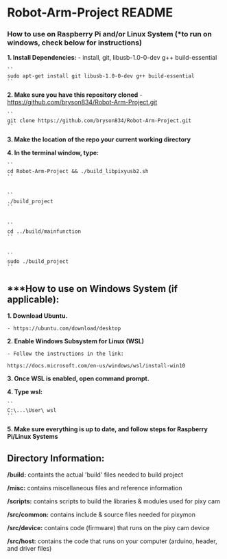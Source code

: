 # Robot-Arm-Project README


### How to use on Raspberry Pi and/or Linux System (*to run on windows, check below for instructions)

**1. Install Dependencies:**
    - install, git, libusb-1.0-0-dev g++ build-essential
    
    ``
    sudo apt-get install git libusb-1.0-0-dev g++ build-essential
    ``

**2. Make sure you have this repository cloned**
    - https://github.com/bryson834/Robot-Arm-Project.git

    ``
    git clone https://github.com/bryson834/Robot-Arm-Project.git
    ``
**3. Make the location of the repo your current working directory**

**4. In the terminal window, type:**

    ``
    cd Robot-Arm-Project && ./build_libpixyusb2.sh
    ``


    ``
    ./build_project
    ``


    ``
    cd ../build/mainfunction
    ``


    ``
    sudo ./build_project
    ``

## ***How to use on Windows System (if applicable):

**1. Download Ubuntu.**

    - https://ubuntu.com/download/desktop

**2. Enable Windows Subsystem for Linux (WSL)**

    - Follow the instructions in the link:

    https://docs.microsoft.com/en-us/windows/wsl/install-win10

**3. Once WSL is enabled, open command prompt.**

**4. Type wsl:**

    ``
    C:\...\User\ wsl
    ``

**5. Make sure everything is up to date, and follow steps for Raspberry Pi/Linux Systems**



## **Directory Information:**

**/build:** containts the actual 'build' files needed to build project

**/misc:** contains miscellaneous files and reference information

**/scripts:** contains scripts to build the libraries & modules used for
pixy cam

**/src/common:** contains include & source files needed for pixymon 

**/src/device:** contains code (firmware) that runs on the pixy cam device

**/src/host:** contains the code that runs on your computer (arduino, header, 
and driver files)

